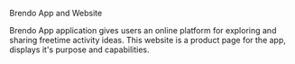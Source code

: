 Brendo App and Website

Brendo App application gives users an online platform for exploring and sharing freetime activity ideas. This website is a product page for the app, displays it's purpose and capabilities.